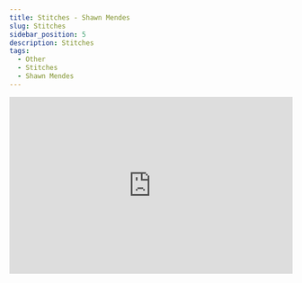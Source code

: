 ```yaml
---
title: Stitches - Shawn Mendes
slug: Stitches
sidebar_position: 5
description: Stitches
tags:
  - Other
  - Stitches
  - Shawn Mendes
---
```


<iframe width="100%" height="315" src="https://www.youtube.com/embed/BVwbWz54ZGc" title="YouTube video player" frameborder="0" allow="accelerometer; autoplay; clipboard-write; encrypted-media; gyroscope; picture-in-picture; web-share" allowfullscreen></iframe>